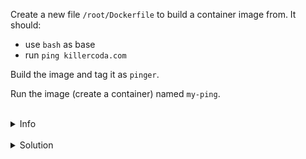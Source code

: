 
Create a new file `/root/Dockerfile` to build a container image from. It should:
* use `bash` as base
* run `ping killercoda.com`

Build the image and tag it as `pinger`.

Run the image (create a container) named `my-ping`.


<br>
<details><summary>Info</summary>
<br>

```plain
Dockerfile: List of commands from which an Image can be build

Image: Binary file which includes all data/requirements to be run as a Container

Container: Running instance of an Image

Registry: Place where we can push/pull Images to/from
```

</details>



<br>
<details><summary>Solution</summary>
<br>

<br>

Create the `/root/Dockerfile`:

<br>

```plain
FROM bash
CMD ["ping", "killercoda.com"]
```

<br>

Build the image:

<br>

```plain
docker build -t pinger .

docker image ls
```{{exec}}

<br>

Run the image:

<br>

```plain
docker run --name my-ping pinger
```{{exec}}

</details>
